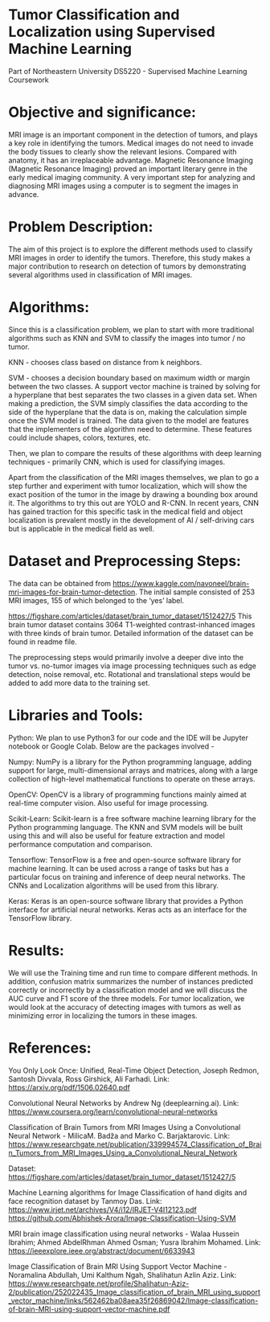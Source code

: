 # Tumor Classification and Localization using Supervised Machine Learning
Part of Northeastern University DS5220 - Supervised Machine Learning Coursework

# Objective and significance:
MRI image is an important component in the detection of tumors, and plays a key role in identifying the tumors. Medical images do not need to invade the body tissues to clearly show the relevant lesions. Compared with anatomy, it has an irreplaceable advantage. Magnetic Resonance Imaging (Magnetic Resonance Imaging) proved an important literary genre in the early medical imaging community. A very important step for analyzing and diagnosing MRI images using a computer is to segment the images in advance.

# Problem Description:
The aim of this project is to explore the different methods used to classify MRI images in order to identify the tumors. Therefore, this study makes a major contribution to research on detection of tumors by demonstrating several algorithms used in classification of MRI images.

# Algorithms: 
Since this is a classification problem, we plan to start with more traditional algorithms such as KNN and SVM to classify the images into tumor / no tumor. 

KNN - chooses class based on distance from k neighbors. 

SVM - chooses a decision boundary based on maximum width or margin between the two classes. A support vector machine is trained by solving for a hyperplane that best separates the two classes in a given data set. When making a prediction, the SVM simply classifies the data according to the side of the hyperplane that the data is on, making the calculation simple once the SVM model is trained. The data given to the model are features that the implementers of the algorithm need to determine. These features could include shapes, colors, textures, etc.

Then, we plan to compare the results of these algorithms with deep learning techniques - primarily CNN, which is used for classifying images.

Apart from the classification of the MRI images themselves, we plan to go a step further and experiment with tumor localization, which will show the exact position of the tumor in the image by drawing a bounding box around it. The algorithms to try this out are YOLO and R-CNN. In recent years, CNN has gained traction for this specific task in the medical field and object localization is prevalent mostly in the development of AI / self-driving cars but is applicable in the medical field as well. 

# Dataset and Preprocessing Steps: 
The data can be obtained from https://www.kaggle.com/navoneel/brain-mri-images-for-brain-tumor-detection. The initial sample consisted of 253 MRI images, 155 of which belonged to the ‘yes’ label. 

https://figshare.com/articles/dataset/brain_tumor_dataset/1512427/5 This brain tumor dataset contains 3064 T1-weighted contrast-inhanced images with three kinds of brain tumor. Detailed information of the dataset can be found in readme file.

The preprocessing steps would primarily involve a deeper dive into the tumor vs. no-tumor images via image processing techniques such as edge detection, noise removal, etc. Rotational and translational steps would be added to add more data to the training set.

# Libraries and Tools:

Python: We plan to use Python3 for our code and the IDE will be Jupyter notebook or Google Colab. Below are the packages involved - 

Numpy: NumPy is a library for the Python programming language, adding support for large, multi-dimensional arrays and matrices, along with a large collection of high-level mathematical functions to operate on these arrays.

OpenCV: OpenCV is a library of programming functions mainly aimed at real-time computer vision. Also useful for image processing.

Scikit-Learn: Scikit-learn is a free software machine learning library for the Python programming language. The KNN and SVM models will be built using this and will also be useful for feature extraction and model performance computation and comparison.

Tensorflow: TensorFlow is a free and open-source software library for machine learning. It can be used across a range of tasks but has a particular focus on training and inference of deep neural networks. The CNNs and Localization algorithms will be used from this library.

Keras: Keras is an open-source software library that provides a Python interface for artificial neural networks. Keras acts as an interface for the TensorFlow library.

# Results: 
We will use the Training time and run time to compare different methods. In addition, confusion matrix summarizes the number of instances predicted correctly or incorrectly by a classification model and we will discuss the AUC curve and F1 score of the three models. For tumor localization, we would look at the accuracy of detecting images with tumors as well as minimizing error in localizing the tumors in these images.

# References:

You Only Look Once: Unified, Real-Time Object Detection, Joseph Redmon, Santosh Divvala, Ross Girshick, Ali Farhadi. Link: https://arxiv.org/pdf/1506.02640.pdf

Convolutional Neural Networks by Andrew Ng (deeplearning.ai). Link: https://www.coursera.org/learn/convolutional-neural-networks

Classification of Brain Tumors from MRI Images Using a Convolutional Neural Network - MilicaM. Badža and Marko C. Barjaktarovic. Link: https://www.researchgate.net/publication/339994574_Classification_of_Brain_Tumors_from_MRI_Images_Using_a_Convolutional_Neural_Network

Dataset: https://figshare.com/articles/dataset/brain_tumor_dataset/1512427/5

Machine Learning algorithms for Image Classification of hand digits and face recognition dataset by Tanmoy Das. Link: https://www.irjet.net/archives/V4/i12/IRJET-V4I12123.pdf
https://github.com/Abhishek-Arora/Image-Classification-Using-SVM 

MRI brain image classification using neural networks - Walaa Hussein Ibrahim; Ahmed AbdelRhman Ahmed Osman; Yusra Ibrahim Mohamed. Link: https://ieeexplore.ieee.org/abstract/document/6633943

Image Classification of Brain MRI Using Support Vector Machine - Noramalina Abdullah, Umi Kalthum Ngah, Shalihatun Azlin Aziz. Link: https://www.researchgate.net/profile/Shalihatun-Aziz-2/publication/252022435_Image_classification_of_brain_MRI_using_support_vector_machine/links/562462ba08aea35f26869042/Image-classification-of-brain-MRI-using-support-vector-machine.pdf
